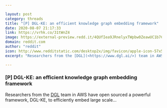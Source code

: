 ```yaml
---

layout: post
category: threads
title: "[P] DGL-KE: an efficient knowledge graph embedding framework"
date: 2020-08-07 21:17:33
link: https://vrhk.co/31tWnZ4
image: https://external-preview.redd.it/4QUfIea9JRnelyxTWpbw0ZeawUC1b7CBDIgMS9K-j0Q.jpg?width=1200&height=628.272251309&auto=webp&crop=1200:628.272251309,smart&s=5316da822a9f3befc744cab5cd7d0db2772280ed
domain: reddit.com
author: "reddit"
icon: http://www.redditstatic.com/desktop2x/img/favicon/apple-icon-57x57.png
excerpt: "Researchers from the [DGL](<https://www.dgl.ai/>) team in AWS have open sourced a powerful framework, DGL-KE, to efficiently embed large scale..."

---
```


### [P] DGL-KE: an efficient knowledge graph embedding framework

Researchers from the [DGL](<https://www.dgl.ai/>) team in AWS have open sourced a powerful framework, DGL-KE, to efficiently embed large scale...